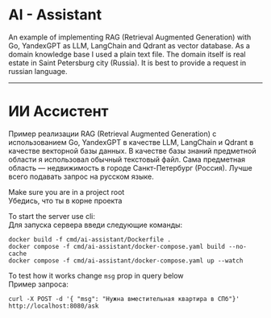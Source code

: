 # AI - Assistant

An example of implementing RAG (Retrieval Augmented Generation)  with Go, YandexGPT as LLM, LangChain and Qdrant as vector database. As a domain knowledge base I used a plain text file.
The domain itself is real estate in Saint Petersburg city (Russia). It is best to provide a request in russian language.

---
# ИИ Ассистент

Пример реализации RAG (Retrieval Augmented Generation) с использованием Go, YandexGPT в качестве LLM, LangChain и Qdrant в качестве векторной базы данных. В качестве базы знаний предметной области я использовал обычный текстовый файл.
Сама предметная область — недвижимость в городе Санкт-Петербург (Россия). Лучше всего подавать запрос на русском языке.

Make sure you are in a project root <br>
Убедись, что ты в корне проекта

To start the server use cli: <br>
Для запуска сервера введи следующие команды:
```
docker build -f cmd/ai-assistant/Dockerfile .
docker compose -f cmd/ai-assistant/docker-compose.yaml build --no-cache
docker compose -f cmd/ai-assistant/docker-compose.yaml up --watch
```

To test how it works change `msg` prop in query below <br>
Пример запроса:
```
curl -X POST -d '{ "msg": "Нужна вместительная квартира в СПб"}' http://localhost:8080/ask
```
